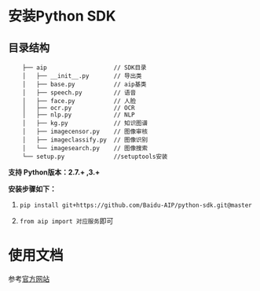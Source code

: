 # 安装Python SDK

## 目录结构
```
    ├── aip                   // SDK目录
    │   ├── __init__.py       // 导出类
    │   ├── base.py           // aip基类
    │   ├── speech.py         // 语音
    │   ├── face.py           // 人脸
    │   ├── ocr.py            // OCR
    │   ├── nlp.py            // NLP
    │   ├── kg.py             // 知识图谱
    │   ├── imagecensor.py    // 图像审核
    │   ├── imageclassify.py  // 图像识别
    │   └── imagesearch.py    // 图像搜索
    └── setup.py              //setuptools安装
```

**支持 Python版本：2.7.+ ,3.+**

**安装步骤如下：**

1. ``` pip install git+https://github.com/Baidu-AIP/python-sdk.git@master ```

2. ``` from aip import 对应服务 ```即可


# 使用文档

参考[官方网站](http://ai.baidu.com/docs#/Begin/top)

